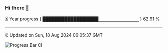 ### Hi there 👋

⏳ Year progress { ██████████████████▁▁▁▁▁▁▁▁▁▁▁▁ } 62.91 %

---

⏰ Updated on Sun, 18 Aug 2024 06:05:37 GMT

![Progress Bar CI](https://github.com/liununu/liununu/workflows/Progress%20Bar%20CI/badge.svg)
